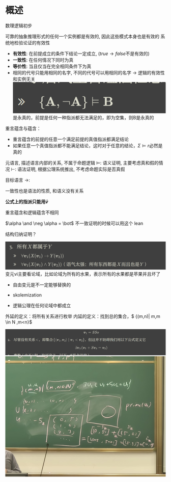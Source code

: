 # 概述
数理逻辑初步

可靠的抽象推理形式的任何一个实例都是有效的, 因此这些模式本身也是有效的
系统地检验论证的有效性
- **有效性**: 在前提成立的条件下结论一定成立, ($true \rightarrow false$不是有效的)
- **一致性**: 在任何情况下同时为真
- **等价性**: 当且仅当在完全相同条件下为真
-  相同的代号只能用相同的名字, 不同的代号可以用相同的名字 $\rightarrow$ 逻辑的有效性和实例无关
![输入图片说明](/imgs/2024-03-21/azSrs1stw0DLgeJe.png)
是永真的，前提是任何一种指派都无法满足的，即为空集，则B是永真的

重言蕴含与蕴含：
- 重言蕴含的前提的任意一个满足前提的真值指派都满足结论
- 如果任意一个真值指派都不能满足结论，这时对于任意的结论，$\Sigma \vDash r$必然是真的

元语言, 描述语言内部的关系, 不属于命题逻辑
$\vDash$: 语义证明, 主要考虑真和假的情况
$\vdash$: 语法证明, 根据公理系统推出, 不考虑命题实际是否真假

目标语言
$\rightarrow$: 

一致性也是语法的性质, 和语义没有关系

**公式上的指派只能用$\bar v$**

重言蕴含和逻辑蕴含不相同

$\alpha \and \neg \alpha = \bot$  不一致证明的时候可以用这个
lean

结构归纳证明？

![输入图片说明](/imgs/2024-04-18/2qW7rNaSjnMvi4DH.png)
变元vi主要看论域，比如论域为所有的水果，表示所有的水果都是苹果并且坏了
- 自由变元是不一定能够替换的
- skolemization

- 逻辑公理在任何论域中都成立

外延的定义：将所有关系进行枚举
内延的定义：找到总的集合，$ {(m,n)| m,m \in N ,m<n}$

![输入图片说明](/imgs/2024-04-28/pydH1RljQYp5tF6J.png)
![输入图片说明](/imgs/2024-04-28/l94d1TmDdo45YDJL.jpeg)
<!--stackedit_data:
eyJoaXN0b3J5IjpbNTU1MDkwNzA2LDc5MzM0ODI4NCwtNzk5Mj
Q3MTI0LC0yMjcxNzk5MzksLTExOTU4MTM1NDQsNjQ1NTU5Nzcw
LDQ4Mjg3ODczNywzMjAzNzE4MTgsLTEyNzE4NzczMCwxMzk0OT
A0NzQ2LDEyOTUwNTQ3NTQsLTEwNjE0MzE2MzgsLTM1MzUxNTE0
NCwyMTQyNjE4ODcsMTE1OTQwMjUzLC0xMDI1MTQ2MjE1LC0yOD
cyMTA1NDUsLTEwMTU5NTE0OTksMTE2NTA1NzMxNSwxMzAzODA4
NzA4XX0=
-->